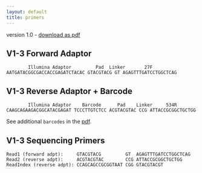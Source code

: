 ```yaml
---
layout: default
title: primers
---
```

version 1.0 - [download as pdf]()

## V1-3 Forward Adaptor						
            Illumina Adaptor         Pad  Linker       27F	
    AATGATACGGCGACCACCGAGATCTACAC GTACGTACG GT AGAGTTTGATCCTGGCTCAG	
						
## V1-3 Reverse Adaptor + Barcode
            Illumina Adaptor    Barcode      Pad    Linker     534R
    CAAGCAGAAGACGGCATACGAGAT TCCCTTGTCTCC ACGTACGTAC CCG ATTACCGCGGCTGCTGG
See additional `barcodes` in the [pdf]().

## V1-3 Sequencing Primers	
    Read1 (forward adpt):     GTACGTACG         GT  AGAGTTTGATCCTGGCTCAG
    Read2 (reverse adpt):     ACGTACGTAC        CCG ATTACCGCGGCTGCTGG
    ReadIndex (reverse adpt): CCAGCAGCCGCGGTAAT CGG GTACGTACGT
